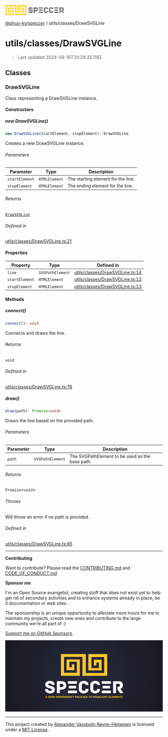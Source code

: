 <div>
  <img alt="SPECCER logo" src="https://raw.githubusercontent.com/phun-ky/speccer/main/public/logo-speccer-horizontal-colored-package.svg?raw=true" style="max-height:32px;" />
</div>

[@phun-ky/speccer](../../README.md) / utils/classes/DrawSVGLine

# utils/classes/DrawSVGLine

> Last updated 2024-08-16T20:29:35.119Z

## Classes

### DrawSVGLine

Class representing a DrawSVGLine instance.

#### Constructors

##### new DrawSVGLine()

```ts
new DrawSVGLine(startElement, stopElement): DrawSVGLine
```

Creates a new DrawSVGLine instance.

###### Parameters

| Parameter      | Type          | Description                        |
| -------------- | ------------- | ---------------------------------- |
| `startElement` | `HTMLElement` | The starting element for the line. |
| `stopElement`  | `HTMLElement` | The ending element for the line.   |

###### Returns

[`DrawSVGLine`](DrawSVGLine.md#drawsvgline)

###### Defined in

[utils/classes/DrawSVGLine.ts:21](https://github.com/phun-ky/speccer/blob/main/src/utils/classes/DrawSVGLine.ts#L21)

#### Properties

| Property       | Type             | Defined in                                                                                                           |
| -------------- | ---------------- | -------------------------------------------------------------------------------------------------------------------- |
| `line`         | `SVGPathElement` | [utils/classes/DrawSVGLine.ts:14](https://github.com/phun-ky/speccer/blob/main/src/utils/classes/DrawSVGLine.ts#L14) |
| `startElement` | `HTMLElement`    | [utils/classes/DrawSVGLine.ts:12](https://github.com/phun-ky/speccer/blob/main/src/utils/classes/DrawSVGLine.ts#L12) |
| `stopElement`  | `HTMLElement`    | [utils/classes/DrawSVGLine.ts:13](https://github.com/phun-ky/speccer/blob/main/src/utils/classes/DrawSVGLine.ts#L13) |

#### Methods

##### connect()

```ts
connect(): void
```

Connects and draws the line.

###### Returns

`void`

###### Defined in

[utils/classes/DrawSVGLine.ts:76](https://github.com/phun-ky/speccer/blob/main/src/utils/classes/DrawSVGLine.ts#L76)

##### draw()

```ts
draw(path): Promise<void>
```

Draws the line based on the provided path.

###### Parameters

| Parameter | Type             | Description                                     |
| --------- | ---------------- | ----------------------------------------------- |
| `path`    | `SVGPathElement` | The SVGPathElement to be used as the base path. |

###### Returns

`Promise`\<`void`>

###### Throws

Will throw an error if no path is provided.

###### Defined in

[utils/classes/DrawSVGLine.ts:85](https://github.com/phun-ky/speccer/blob/main/src/utils/classes/DrawSVGLine.ts#L85)

---

**Contributing**

Want to contribute? Please read the [CONTRIBUTING.md](https://github.com/phun-ky/speccer/blob/main/CONTRIBUTING.md) and [CODE_OF_CONDUCT.md](https://github.com/phun-ky/speccer/blob/main/CODE_OF_CONDUCT.md)

**Sponsor me**

I'm an Open Source evangelist, creating stuff that does not exist yet to help get rid of secondary activities and to enhance systems already in place, be it documentation or web sites.

The sponsorship is an unique opportunity to alleviate more hours for me to maintain my projects, create new ones and contribute to the large community we're all part of :)

[Support me on GitHub Sponsors](https://github.com/sponsors/phun-ky).

![Speccer banner, with logo and slogan: A zero dependency package to highlight elements](https://github.com/phun-ky/speccer/blob/main/public/speccer-banner.png?raw=true)

---

This project created by [Alexander Vassbotn Røyne-Helgesen](http://phun-ky.net) is licensed under a [MIT License](https://choosealicense.com/licenses/mit/).
